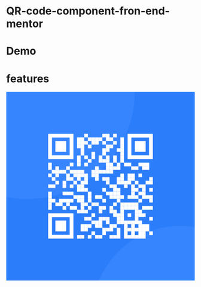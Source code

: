 # QR-code-component-fron-end-mentor

# Demo

# features

![Getting Started](./images/image-qr-code.png)




















